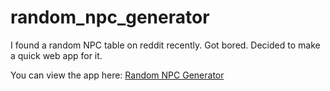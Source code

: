 # random_npc_generator

I found a random NPC table on reddit recently. Got bored. Decided to make a quick web app for it. 

You can view the app here: [Random NPC Generator](https://randomnpc.netlify.app/)
